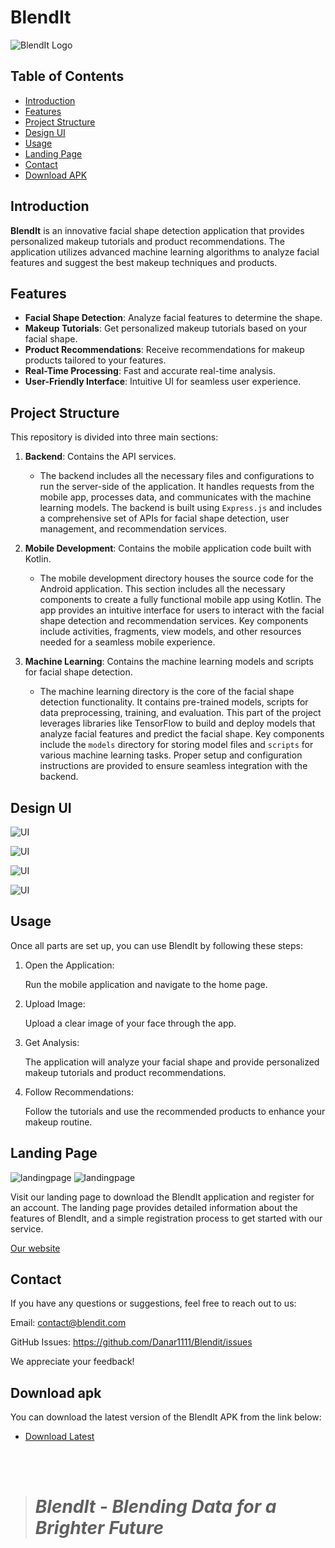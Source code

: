 # BlendIt

![BlendIt Logo](/Images/blendit.png)

## Table of Contents
- [Introduction](#introduction)
- [Features](#features)
- [Project Structure](#project-structure)
- [Design UI](#design-ui)
- [Usage](#usage)
- [Landing Page](#landing-page)
- [Contact](#contact)
- [Download APK](#download-apk)

## Introduction
**BlendIt** is an innovative facial shape detection application that provides personalized makeup tutorials and product recommendations. The application utilizes advanced machine learning algorithms to analyze facial features and suggest the best makeup techniques and products.

## Features
- **Facial Shape Detection**: Analyze facial features to determine the shape.
- **Makeup Tutorials**: Get personalized makeup tutorials based on your facial shape.
- **Product Recommendations**: Receive recommendations for makeup products tailored to your features.
- **Real-Time Processing**: Fast and accurate real-time analysis.
- **User-Friendly Interface**: Intuitive UI for seamless user experience.

## Project Structure
This repository is divided into three main sections:

1. **Backend**: Contains the API services.
    - The backend includes all the necessary files and configurations to run the server-side of the application. It handles requests from the mobile app, processes data, and communicates with the machine learning models. The backend is built using `Express.js` and includes a comprehensive set of APIs for facial shape detection, user management, and recommendation services.

2. **Mobile Development**: Contains the mobile application code built with Kotlin.
    - The mobile development directory houses the source code for the Android application. This section includes all the necessary components to create a fully functional mobile app using Kotlin. The app provides an intuitive interface for users to interact with the facial shape detection and recommendation services. Key components include activities, fragments, view models, and other resources needed for a seamless mobile experience.

3. **Machine Learning**: Contains the machine learning models and scripts for facial shape detection.
    - The machine learning directory is the core of the facial shape detection functionality. It contains pre-trained models, scripts for data preprocessing, training, and evaluation. This part of the project leverages libraries like TensorFlow to build and deploy models that analyze facial features and predict the facial shape. Key components include the `models` directory for storing model files and `scripts` for various machine learning tasks. Proper setup and configuration instructions are provided to ensure seamless integration with the backend.

## Design UI
![UI](./Images/design1.png)

![UI](./Images/design2.png)

![UI](./Images/design3.png)

![UI](./Images/design4.png)

## Usage
Once all parts are set up, you can use BlendIt by following these steps:

1. Open the Application:

    Run the mobile application and navigate to the home page.

2. Upload Image:

    Upload a clear image of your face through the app.

3. Get Analysis:

    The application will analyze your facial shape and provide personalized makeup tutorials and product recommendations.

4. Follow Recommendations:

    Follow the tutorials and use the recommended products to enhance your makeup routine.

## Landing Page

![landingpage](./Images/landingpage1.png)
![landingpage](./Images/landingpage2.png)

Visit our landing page to download the BlendIt application and register for an account. The landing page provides detailed information about the features of BlendIt, and a simple registration process to get started with our service.

<a href="www.blendit.my.id" target="_blank">Our website</a>

## Contact
If you have any questions or suggestions, feel free to reach out to us:

Email: contact@blendit.com

GitHub Issues: https://github.com/Danar1111/Blendit/issues

We appreciate your feedback!

## Download apk
You can download the latest version of the BlendIt APK from the link below:

- [Download Latest]()

<br>
<br>

> # *BlendIt - Blending Data for a Brighter Future*
